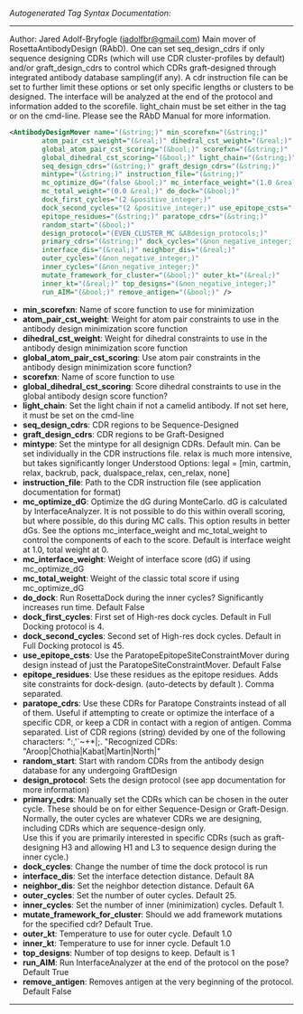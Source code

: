 <!-- THIS IS AN AUTOGENERATED FILE: Don't edit it directly, instead change the schema definition in the code itself. -->

_Autogenerated Tag Syntax Documentation:_

---
Author: Jared Adolf-Bryfogle (jadolfbr@gmail.com)
 Main mover of RosettaAntibodyDesign (RAbD). One can set seq_design_cdrs if only sequence designing CDRs (which will use CDR cluster-profiles by default) and/or graft_design_cdrs to control which CDRs graft-designed through integrated antibody database sampling(if any).  A cdr instruction file can be set to further limit these options or set only specific lengths or clusters to be designed.  The interface will be analyzed at the end of the protocol and information added to the scorefile.  light_chain must be set either in the tag or on the cmd-line.  Please see the RAbD Manual for more information.

```xml
<AntibodyDesignMover name="(&string;)" min_scorefxn="(&string;)"
        atom_pair_cst_weight="(&real;)" dihedral_cst_weight="(&real;)"
        global_atom_pair_cst_scoring="(&bool;)" scorefxn="(&string;)"
        global_dihedral_cst_scoring="(&bool;)" light_chain="(&string;)"
        seq_design_cdrs="(&string;)" graft_design_cdrs="(&string;)"
        mintype="(&string;)" instruction_file="(&string;)"
        mc_optimize_dG="(false &bool;)" mc_interface_weight="(1.0 &real;)"
        mc_total_weight="(0.0 &real;)" do_dock="(&bool;)"
        dock_first_cycles="(2 &positive_integer;)"
        dock_second_cycles="(2 &positive_integer;)" use_epitope_csts="(&bool;)"
        epitope_residues="(&string;)" paratope_cdrs="(&string;)"
        random_start="(&bool;)"
        design_protocol="(EVEN_CLUSTER_MC &ABdesign_protocols;)"
        primary_cdrs="(&string;)" dock_cycles="(&non_negative_integer;)"
        interface_dis="(&real;)" neighbor_dis="(&real;)"
        outer_cycles="(&non_negative_integer;)"
        inner_cycles="(&non_negative_integer;)"
        mutate_framework_for_cluster="(&bool;)" outer_kt="(&real;)"
        inner_kt="(&real;)" top_designs="(&non_negative_integer;)"
        run_AIM="(&bool;)" remove_antigen="(&bool;)" />
```

-   **min_scorefxn**: Name of score function to use for minimization
-   **atom_pair_cst_weight**: Weight for atom pair constraints to use in the antibody design minimization score function
-   **dihedral_cst_weight**: Weight for dihedral constraints to use in the antibody design minimization score function
-   **global_atom_pair_cst_scoring**: Use atom pair constraints in the antibody design minimization score function?
-   **scorefxn**: Name of score function to use
-   **global_dihedral_cst_scoring**: Score dihedral constraints to use in the global antibody design score function?
-   **light_chain**: Set the light chain if not a camelid antibody.  If not set here, it must be set on the cmd-line
-   **seq_design_cdrs**: CDR regions to be Sequence-Designed
-   **graft_design_cdrs**: CDR regions to be Graft-Designed
-   **mintype**: Set the mintype for all designign CDRs.  Default min. Can be set individually in the CDR instructions file.  relax is much more intensive, but takes significantly longer 
 Understood Options: legal = [min, cartmin, relax, backrub, pack, dualspace_relax, cen_relax, none]
-   **instruction_file**: Path to the CDR instruction file (see application documentation for format)
-   **mc_optimize_dG**: Optimize the dG during MonteCarlo.  dG is calculated by InterfaceAnalyzer. 
It is not possible to do this within overall scoring, but where possible, do this during MC calls.
 This option results in better dGs.  See the options mc_interface_weight and mc_total_weight to control the components of each to the score. 
 Default is interface weight at 1.0, total weight at 0.
-   **mc_interface_weight**: Weight of interface score (dG) if using mc_optimize_dG
-   **mc_total_weight**: Weight of the classic total score if using mc_optimize_dG
-   **do_dock**: Run RosettaDock during the inner cycles? Significantly increases run time. Default False
-   **dock_first_cycles**: First set of High-res dock cycles.  Default in Full Docking protocol is 4.
-   **dock_second_cycles**: Second set of High-res dock cycles.  Default in Full Docking protocol is 45.
-   **use_epitope_csts**: Use the ParatopeEpitopeSiteConstraintMover during design instead of just the ParatopeSiteConstraintMover. Default False
-   **epitope_residues**: Use these residues as the epitope residues.  Adds site constraints for dock-design. (auto-detects by default ). Comma separated.
-   **paratope_cdrs**: Use these CDRs for Paratope Constraints instead of all of them. Useful if attempting to create or optimize the interface of a specific CDR, or keep a CDR in contact with a region of antigen. Comma separated.
List of CDR regions (string) devided by one of the following characters: ":,'`~+*|;. "Recognized CDRs: "Aroop|Chothia|Kabat|Martin|North|"
-   **random_start**: Start with random CDRs from the antibody design database for any undergoing GraftDesign
-   **design_protocol**: Sets the design protocol (see app documentation for more information)
-   **primary_cdrs**: Manually set the CDRs which can be chosen in the outer cycle. 
These should be on for either Sequence-Design or Graft-Design. 
Normally, the outer cycles are whatever CDRs we are designing, including CDRs which are sequence-design only.  
Use this if you are primarily interested in specific CDRs (such as graft-designing H3 and allowing H1 and L3 to sequence design during the inner cycle.)
-   **dock_cycles**: Change the number of time the dock protocol is run
-   **interface_dis**: Set the interface detection distance. Default 8A
-   **neighbor_dis**: Set the neighbor detection distance. Default 6A
-   **outer_cycles**: Set the number of outer cycles. Default 25.
-   **inner_cycles**: Set the number of inner (minimization) cycles. Default 1.
-   **mutate_framework_for_cluster**: Should we add framework mutations for the specified cdr? Default True.
-   **outer_kt**: Temperature to use for outer cycle. Default 1.0
-   **inner_kt**: Temperature to use for inner cycle. Default 1.0
-   **top_designs**: Number of top designs to keep. Default is 1
-   **run_AIM**: Run InterfaceAnalyzer at the end of the protocol on the pose?  Default True
-   **remove_antigen**: Removes antigen at the very beginning of the protocol. Default False

---
